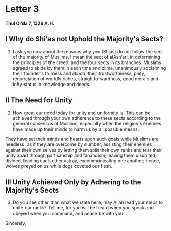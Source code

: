 Letter 3
========

**Thul Qi’da 7, 1329 A.H.**

I Why do Shi’as not Uphold the Majority's Sects?
------------------------------------------------

1) I ask you now about the reasons why you (Shias) do not follow the
sect of the majority of Muslims, I mean the sect of al­Ash’ari, in
determining the principles of the creed, and the four sects in its
branches. Muslims agreed to abide by them in each time and clime,
unanimously acclaiming their founder's fairness and *ijtihad*, their
trustworthiness, piety, renunciation of worldly riches,
straightforwardness, good morals and lofty status in knowledge and
deeds.

II The Need for Unity
---------------------

2) How great our need today for unity and uniformity is! This can be
achieved through your own adherence to these sects according to the
general consensus of Muslims, especially when the religion's enemies
have made up their minds to harm us by all possible means.

They have set their minds and hearts upon such goals while Muslims are
heedless, as if they are overcome by slumber, assisting their enemies
against their own selves by letting them split their own ranks and tear
their unity apart through partisanship and fanaticism, leaving them
disunited, divided, leading each other astray, excommunicating one
another; hence, wolves preyed on us while dogs coveted our flesh.

III Unity Achieved Only by Adhering to the Majority's Sects
-----------------------------------------------------------

3) Do you see other than what we state here, may Allah lead your steps
to unite our ranks? Tell me, for you will be heard when you speak and
obeyed when you command, and peace be with you.

Sincerely,


